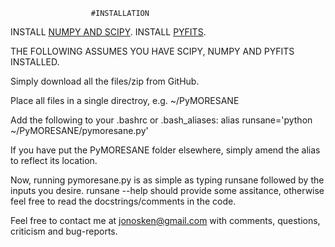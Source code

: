			          #INSTALLATION

INSTALL [NUMPY AND SCIPY](http://www.scipy.org/install.html). 
INSTALL [PYFITS](http://www.stsci.edu/institute/software_hardware/pyfits/Download).

THE FOLLOWING ASSUMES YOU HAVE SCIPY, NUMPY AND PYFITS INSTALLED.

Simply download all the files/zip from GitHub.

Place all files in a single directroy, e.g. ~/PyMORESANE

Add the following to your .bashrc or .bash_aliases:
alias runsane='python ~/PyMORESANE/pymoresane.py'

If you have put the PyMORESANE folder elsewhere, simply amend the alias to reflect its location.

Now, running pymoresane.py is as simple as typing runsane followed by the inputs you desire. runsane --help should provide some assitance, otherwise feel free to read the docstrings/comments in the code.

Feel free to contact me at jonosken@gmail.com with comments, questions, criticism and bug-reports. 




